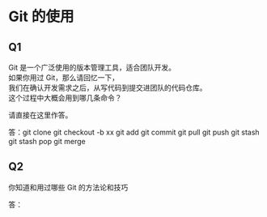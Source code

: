 # Git 的使用

## Q1

Git 是一个广泛使用的版本管理工具，适合团队开发。  
如果你用过 Git，那么请回忆一下，  
我们在确认开发需求之后，从写代码到提交进团队的代码仓库。  
这个过程中大概会用到哪几条命令？

请直接在这里作答。

答：git clone
git checkout -b xx
git add
git commit
git pull
git push
git stash
git stash pop
git merge

## Q2

你知道和用过哪些 Git 的方法论和技巧

答：

